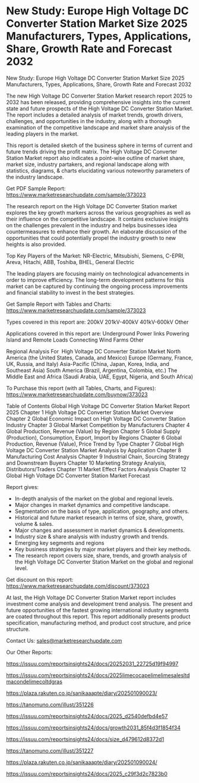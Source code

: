 # New Study: Europe High Voltage DC Converter Station Market Size 2025 Manufacturers, Types, Applications, Share, Growth Rate and Forecast 2032

New Study: Europe High Voltage DC Converter Station Market Size 2025 Manufacturers, Types, Applications, Share, Growth Rate and Forecast 2032

The new High Voltage DC Converter Station Market research report 2025 to 2032 has been released, providing comprehensive insights into the current state and future prospects of the High Voltage DC Converter Station Market. The report includes a detailed analysis of market trends, growth drivers, challenges, and opportunities in the industry, along with a thorough examination of the competitive landscape and market share analysis of the leading players in the market.

This report is detailed sketch of the business sphere in terms of current and future trends driving the profit matrix. The High Voltage DC Converter Station Market report also indicates a point-wise outline of market share, market size, industry partakers, and regional landscape along with statistics, diagrams, & charts elucidating various noteworthy parameters of the industry landscape.

Get PDF Sample Report: https://www.marketresearchupdate.com/sample/373023

The research report on the High Voltage DC Converter Station market explores the key growth markers across the various geographies as well as their influence on the competitive landscape. It contains exclusive insights on the challenges prevalent in the industry and helps businesses idea countermeasures to enhance their growth. An elaborate discussion of the opportunities that could potentially propel the industry growth to new heights is also provided.

Top Key Players of the Market:
NR-Electric, Mitsubishi, Siemens, C-EPRI, Areva, Hitachi, ABB, Toshiba, BHEL, General Electric


The leading players are focusing mainly on technological advancements in order to improve efficiency. The long-term development patterns for this market can be captured by continuing the ongoing process improvements and financial stability to invest in the best strategies.

Get Sample Report with Tables and Charts: https://www.marketresearchupdate.com/sample/373023

Types covered in this report are:
200kV
201kV-400kV
401kV-600kV
Other


Applications covered in this report are:
Underground Power links
Powering Island and Remote Loads
Connecting Wind Farms
Other


Regional Analysis For  High Voltage DC Converter Station Market
North America (the United States, Canada, and Mexico)
Europe (Germany, France, UK, Russia, and Italy)
Asia-Pacific (China, Japan, Korea, India, and Southeast Asia)
South America (Brazil, Argentina, Colombia, etc.)
The Middle East and Africa (Saudi Arabia, UAE, Egypt, Nigeria, and South Africa)

To Purchase this report (with all Tables, Charts, and Figures): https://www.marketresearchupdate.com/buynow/373023

Table of Contents
Global High Voltage DC Converter Station Market Report 2025
Chapter 1 High Voltage DC Converter Station Market Overview
Chapter 2 Global Economic Impact on High Voltage DC Converter Station Industry
Chapter 3 Global Market Competition by Manufacturers
Chapter 4 Global Production, Revenue (Value) by Region
Chapter 5 Global Supply (Production), Consumption, Export, Import by Regions
Chapter 6 Global Production, Revenue (Value), Price Trend by Type
Chapter 7 Global High Voltage DC Converter Station Market Analysis by Application
Chapter 8 Manufacturing Cost Analysis
Chapter 9 Industrial Chain, Sourcing Strategy and Downstream Buyers
Chapter 10 Marketing Strategy Analysis, Distributors/Traders
Chapter 11 Market Effect Factors Analysis
Chapter 12 Global High Voltage DC Converter Station Market Forecast

Report gives:

- In-depth analysis of the market on the global and regional levels.
- Major changes in market dynamics and competitive landscape.
- Segmentation on the basis of type, application, geography, and others.
- Historical and future market research in terms of size, share, growth, volume & sales.
- Major changes and assessment in market dynamics & developments.
- Industry size & share analysis with industry growth and trends.
- Emerging key segments and regions
- Key business strategies by major market players and their key methods.
- The research report covers size, share, trends, and growth analysis of the High Voltage DC Converter Station Market on the global and regional level.

Get discount on this report: https://www.marketresearchupdate.com/discount/373023

At last, the High Voltage DC Converter Station Market report includes investment come analysis and development trend analysis. The present and future opportunities of the fastest growing international industry segments are coated throughout this report. This report additionally presents product specification, manufacturing method, and product cost structure, and price structure.

Contact Us:
sales@marketresearchupdate.com

Our Other Reports:

https://issuu.com/reportsinsights24/docs/20252031_22725d19f94997

https://issuu.com/reportsinsights24/docs/2025limecocapelimelimesalesltdmacondelimecoltdgras

https://plaza.rakuten.co.jp/sanikaaapte/diary/202501090023/

https://tanomuno.com/illust/351226

https://issuu.com/reportsinsights24/docs/2025_d2540defbd4e57

https://issuu.com/reportsinsights24/docs/growth2031_85f4d3f1854f34

https://issuu.com/reportsinsights24/docs/size_d479612d8372d1

https://tanomuno.com/illust/351227

https://plaza.rakuten.co.jp/sanikaaapte/diary/202501090024/

https://issuu.com/reportsinsights24/docs/2025_c29f3d2c7823b0
